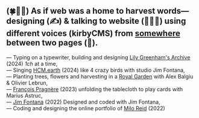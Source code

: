 (🍀🌱🌾) As if web was a home to harvest words— 
designing (✍️) & talking to website (🧑🏻‍💻) using different voices (kirbyCMS) from [somewhere](https://pual.cool) between two pages (🛌).
---
—   Typing on a typewriter, building and designing [Lily Greenham's Archive](https://lilygreenham.org) (2024) _1ch_ at a time, \
—   Singing [HCM.earth](https://hcm.earth/) (2024) like 4 crazy birds with studio Jim Fontana, \
—   Planting trees, flowers and harvesting in a [Royal Garden](http://dev.pual.cool/RG/) with Alex Balgiu & Olivier Lebrun, \
—   [François Pragnère](https://francoispragnere.fr) (2023) unfolding the tablecloth to play cards with Marius Astruc, \
—   [Jim Fontana](https://studiojimfontana.fr) (2022) Designed and coded with Jim Fontana, \
—   Coding and designing the online portfolio of [Milo Reid](https://miloreid.com) (2022) 
